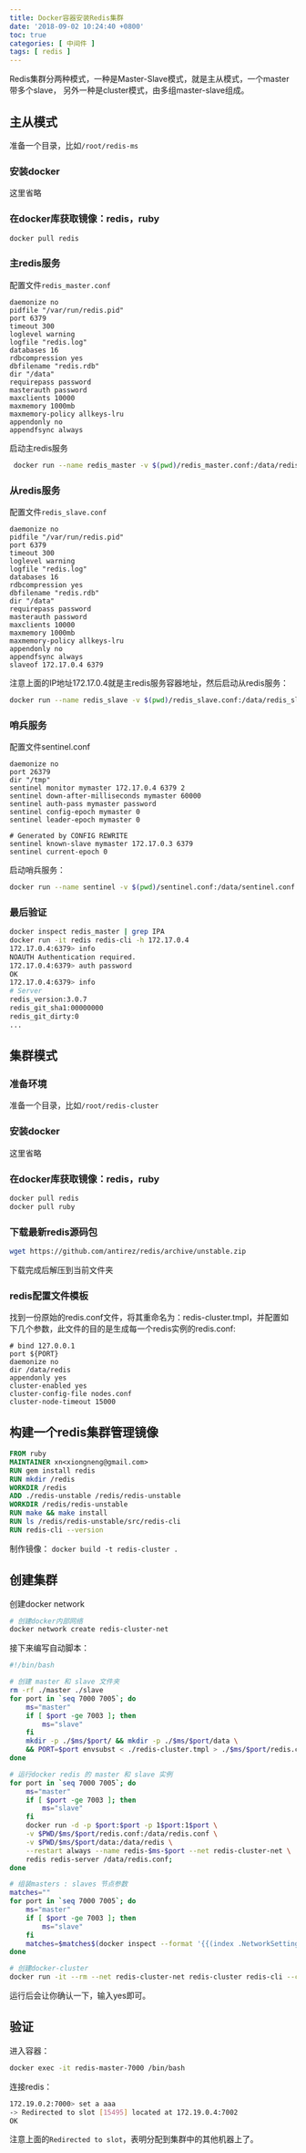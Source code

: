 ```yaml
---
title: Docker容器安装Redis集群
date: '2018-09-02 10:24:40 +0800'
toc: true
categories: [ 中间件 ]
tags: [ redis ]
---
```


Redis集群分两种模式，一种是Master-Slave模式，就是主从模式，一个master带多个slave，
另外一种是cluster模式，由多组master-slave组成。
<!-- more -->

## 主从模式

准备一个目录，比如`/root/redis-ms`

### 安装docker

这里省略

### 在docker库获取镜像：redis，ruby

```bash
docker pull redis
```

### 主redis服务

配置文件`redis_master.conf`

```
daemonize no
pidfile "/var/run/redis.pid"
port 6379
timeout 300
loglevel warning
logfile "redis.log"
databases 16
rdbcompression yes
dbfilename "redis.rdb"
dir "/data"
requirepass password
masterauth password
maxclients 10000
maxmemory 1000mb
maxmemory-policy allkeys-lru
appendonly no
appendfsync always
```

启动主redis服务

```bash
 docker run --name redis_master -v $(pwd)/redis_master.conf:/data/redis_master.conf --restart=always -d redis redis-server /data/redis_master.conf
```

### 从redis服务

配置文件`redis_slave.conf`

```
daemonize no
pidfile "/var/run/redis.pid"
port 6379
timeout 300
loglevel warning
logfile "redis.log"
databases 16
rdbcompression yes
dbfilename "redis.rdb"
dir "/data"
requirepass password
masterauth password
maxclients 10000
maxmemory 1000mb
maxmemory-policy allkeys-lru
appendonly no
appendfsync always
slaveof 172.17.0.4 6379
```

注意上面的IP地址172.17.0.4就是主redis服务容器地址，然后启动从redis服务：

```bash
docker run --name redis_slave -v $(pwd)/redis_slave.conf:/data/redis_slave.conf --restart=always -d redis:latest redis-server /data/redis_slave.conf
```

### 哨兵服务

配置文件sentinel.conf

```
daemonize no
port 26379
dir "/tmp"
sentinel monitor mymaster 172.17.0.4 6379 2
sentinel down-after-milliseconds mymaster 60000
sentinel auth-pass mymaster password
sentinel config-epoch mymaster 0
sentinel leader-epoch mymaster 0

# Generated by CONFIG REWRITE
sentinel known-slave mymaster 172.17.0.3 6379
sentinel current-epoch 0
```

启动哨兵服务：

```bash
docker run --name sentinel -v $(pwd)/sentinel.conf:/data/sentinel.conf --restart=always -d redis redis-sentinel /data/sentinel.conf
```

### 最后验证

```bash
docker inspect redis_master | grep IPA
docker run -it redis redis-cli -h 172.17.0.4
172.17.0.4:6379> info
NOAUTH Authentication required.
172.17.0.4:6379> auth password
OK
172.17.0.4:6379> info
# Server
redis_version:3.0.7
redis_git_sha1:00000000
redis_git_dirty:0
...
```

## 集群模式

### 准备环境

准备一个目录，比如`/root/redis-cluster`

### 安装docker

这里省略

### 在docker库获取镜像：redis，ruby

```bash
docker pull redis
docker pull ruby
```

### 下载最新redis源码包

```bash
wget https://github.com/antirez/redis/archive/unstable.zip
```

下载完成后解压到当前文件夹

### redis配置文件模板

找到一份原始的redis.conf文件，将其重命名为：redis-cluster.tmpl，并配置如下几个参数，此文件的目的是生成每一个redis实例的redis.conf:

```
# bind 127.0.0.1
port ${PORT}
daemonize no
dir /data/redis
appendonly yes
cluster-enabled yes
cluster-config-file nodes.conf
cluster-node-timeout 15000
```

## 构建一个redis集群管理镜像

```dockerfile
FROM ruby
MAINTAINER xn<xiongneng@gmail.com>
RUN gem install redis
RUN mkdir /redis
WORKDIR /redis
ADD ./redis-unstable /redis/redis-unstable
WORKDIR /redis/redis-unstable
RUN make && make install
RUN ls /redis/redis-unstable/src/redis-cli
RUN redis-cli --version
```

制作镜像： `docker build -t redis-cluster .`

## 创建集群

创建docker network

```bash
# 创建docker内部网络
docker network create redis-cluster-net
```

接下来编写自动脚本：

```bash
#!/bin/bash

# 创建 master 和 slave 文件夹
rm -rf ./master ./slave
for port in `seq 7000 7005`; do
    ms="master"
    if [ $port -ge 7003 ]; then
        ms="slave"
    fi
    mkdir -p ./$ms/$port/ && mkdir -p ./$ms/$port/data \
    && PORT=$port envsubst < ./redis-cluster.tmpl > ./$ms/$port/redis.conf;
done

# 运行docker redis 的 master 和 slave 实例
for port in `seq 7000 7005`; do
    ms="master"
    if [ $port -ge 7003 ]; then
        ms="slave"
    fi
    docker run -d -p $port:$port -p 1$port:1$port \
    -v $PWD/$ms/$port/redis.conf:/data/redis.conf \
    -v $PWD/$ms/$port/data:/data/redis \
    --restart always --name redis-$ms-$port --net redis-cluster-net \
    redis redis-server /data/redis.conf;
done

# 组装masters : slaves 节点参数
matches=""
for port in `seq 7000 7005`; do
    ms="master"
    if [ $port -ge 7003 ]; then
        ms="slave"
    fi
    matches=$matches$(docker inspect --format '{{(index .NetworkSettings.Networks "redis-cluster-net").IPAddress}}' "redis-$ms-${port}"):${port}" ";
done

# 创建docker-cluster
docker run -it --rm --net redis-cluster-net redis-cluster redis-cli --cluster create --cluster-replicas 1 $matches
```

运行后会让你确认一下，输入yes即可。

## 验证

进入容器：

```bash
docker exec -it redis-master-7000 /bin/bash
```

连接redis：

```bash
172.19.0.2:7000> set a aaa
-> Redirected to slot [15495] located at 172.19.0.4:7002
OK
```

注意上面的`Redirected to slot`，表明分配到集群中的其他机器上了。